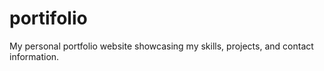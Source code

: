 # portifolio
My personal portfolio website showcasing my skills, projects, and contact information.
